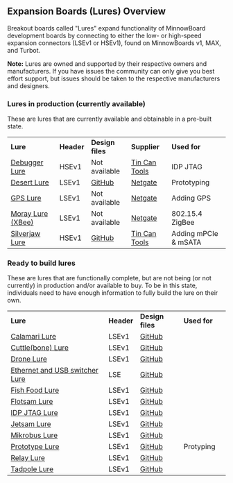 ## Expansion Boards (Lures) Overview

Breakout boards called "Lures" expand functionality of MinnowBoard development boards 
by connecting to either the low- or high-speed expansion connectors (LSEv1 or HSEv1), found on
MinnowBoards v1, MAX, and Turbot. 

**Note:** Lures are owned and supported by their respective owners and manufacturers. 
If you have issues the community can only give you best effort support, but 
issues should be taken to the respective manufacturers and designers.

### Lures in production (currently available)

These are lures that are currently available and obtainable in a pre-built state.

| |  |  |  |  |
|----|----|----|----|----|
|**Lure**    | **Header** | **Design files** | **Supplier** | **Used for** | 
| [Debugger Lure](debugger-lure) |  HSEv1 |  Not available |  [Tin Can Tools](http://www.tincantools.com/Debugger-Lure.html)  | IDP JTAG |
| [Desert Lure](desert-lure) |  LSEv1  |  [GitHub](https://github.com/MinnowBoard-org/design-files/tree/master/expansion-boards-lures/desert-lure)  |  [Netgate](https://store.netgate.com/Lures/Desert.aspx)  | Prototyping |
| [GPS Lure](gps-lure) |  LSEv1  |  Not available  |  [Netgate](https://store.netgate.com/Lures/GPS.aspx)  | Adding GPS |
| [Moray Lure (XBee)](moray-lure) |  LSEv1  |  Not available  |  [Netgate](https://store.netgate.com/Lures/Moray.aspx)  | 802.15.4 ZigBee |
| [Silverjaw Lure](silverjaw-lure) |  HSEv1  |  [GitHub](https://github.com/MinnowBoard-org/design-files/tree/master/expansion-boards-lures/silverjaw-lure) |  [Tin Can Tools](http://www.tincantools.com/MinowBoard_Max_Add-ons/Silverjaw_Lure.html)  | Adding mPCIe & mSATA |


### Ready to build lures

These are lures that are functionally complete, but are not being (or not 
currently) in production and/or available to buy. To be in this state, individuals 
need to have enough information to fully build the lure on their own.

| |  |  |  |  |
|----|----|----|----|----|
|**Lure**    | **Header** | **Design files** |  **Used for** |
| [Calamari Lure](calamari-lure) |  LSEv1  | [GitHub](https://github.com/MinnowBoard-org/design-files/tree/master/expansion-boards-lures/calamari-lure)   |
| [Cuttle(bone) Lure](cuttlebone-lure) |  LSEv1  |  [GitHub](https://github.com/MinnowBoard-org/design-files/tree/master/expansion-boards-lures/cuttle-bone-lure) | 
| [Drone Lure](drone-lure) |  LSEv1  |[GitHub](https://github.com/MinnowBoard-org/design-files/tree/master/expansion-boards-lures/drone-lure)  |
| [Ethernet and USB switcher Lure](ethernet-usb-switcher-lure) |  LSE  |   [GitHub](https://github.com/MinnowBoard-org/design-files/tree/master/expansion-boards-lures/ethernet-usb-switcher-lure) |
| [Fish Food Lure](fish-food-lure) |  LSEv1  |  [GitHub](https://github.com/MinnowBoard-org/design-files/tree/master/expansion-boards-lures/fish-food-lure)  |  
| [Flotsam Lure](flotsam-lure) |  LSEv1  | [GitHub](https://github.com/MinnowBoard-org/design-files/tree/master/expansion-boards-lures/flotsam-lure)  |  
| [IDP JTAG Lure](idp-jtag-lure) |  LSEv1  |  [GitHub](https://github.com/MinnowBoard-org/design-files/tree/master/expansion-boards-lures/idp-jtag-lure) |  
| [Jetsam Lure](jetsam-lure)  |  LSEv1  |  [GitHub](https://github.com/MinnowBoard-org/design-files/tree/master/expansion-boards-lures/jetsam-lure)  | 
| [Mikrobus Lure](mikrobus-lure) |  LSEv1  | [GitHub](https://github.com/MinnowBoard-org/design-files/tree/master/expansion-boards-lures/mikrobus-lure)   |  
| [Prototype Lure](prototype-lure) |  LSEv1  | [GitHub](https://github.com/MinnowBoard-org/design-files/tree/master/expansion-boards-lures/prototype-lure)  |  Protyping |
| [Relay Lure](relay-lure) |  LSEv1  |  [GitHub](https://github.com/MinnowBoard-org/design-files/tree/master/expansion-boards-lures/relay-lure)  | 
| [Tadpole Lure](tadpole-lure)  |  LSEv1  |  [GitHub](https://github.com/MinnowBoard-org/design-files/tree/master/expansion-boards-lures/tadpole-lure)  | 
